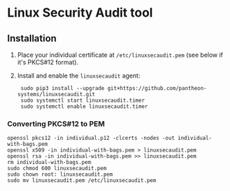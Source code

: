 # Linux Security Audit tool

## Installation

1. Place your individual certificate at `/etc/linuxsecaudit.pem` (see below if it's PKCS#12 format).
1. Install and enable the `linuxsecaudit` agent:

        sudo pip3 install --upgrade git+https://github.com/pantheon-systems/linuxsecaudit.git
        sudo systemctl start linuxsecaudit.timer
        sudo systemctl enable linuxsecaudit.timer

### Converting PKCS#12 to PEM

    openssl pkcs12 -in individual.p12 -clcerts -nodes -out individual-with-bags.pem
    openssl x509 -in individual-with-bags.pem > linuxsecaudit.pem
    openssl rsa -in individual-with-bags.pem >> linuxsecaudit.pem
    rm individual-with-bags.pem
    sudo chmod 600 linuxsecaudit.pem
    sudo chown root: linuxsecaudit.pem
    sudo mv linuxsecaudit.pem /etc/linuxsecaudit.pem
